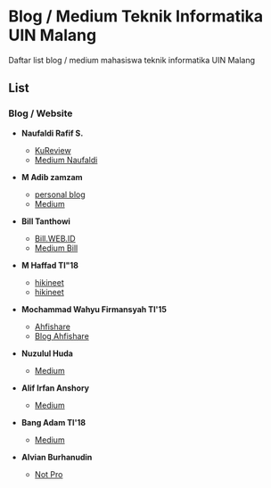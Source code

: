 # Blog / Medium Teknik Informatika UIN Malang

Daftar list blog / medium mahasiswa teknik informatika UIN Malang

## List

### Blog / Website

* **Naufaldi Rafif S.**
  + [KuReview](https://www.kureview.web.id)
  + [Medium Naufaldi](https://medium.com/naufaldi)

* **M Adib zamzam**
  + [personal blog](https://dib01.blogspot.com/)
  + [Medium](https://medium.com/@adib35785)

* **Bill Tanthowi**
  + [Bill.WEB.ID](http://bill.web.id/)
  + [Medium Bill](https://medium.com/@billxcode)

* **M Haffad TI"18**
  + [hikineet](https://hikineet.home.blog/)
  + [hikineet](https://hikineet.home.blog/)

* **Mochammad Wahyu Firmansyah TI'15**
  + [Ahfishare](https://ahfishare.com/)
  + [Blog Ahfishare](https://blog.ahfishare.com/)

* **Nuzulul Huda**
  + [Medium](https://medium.com/@hudanuzulul)

* **Alif Irfan Anshory**
  + [Medium](https://medium.com/@alfari)

* **Bang Adam TI'18**
  + [Medium](https://medium.com/@bangadam.dev)

* **Alvian Burhanudin**
  + [Not Pro](https://elfarqy.my.id)
